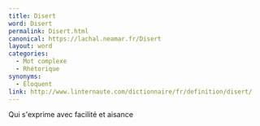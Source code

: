 ```yaml
---
title: Disert
word: Disert
permalink: Disert.html
canonical: https://lachal.neamar.fr/Disert
layout: word
categories:
  - Mot complexe
  - Rhétorique
synonyms:
  - Éloquent
link: http://www.linternaute.com/dictionnaire/fr/definition/disert/
---
```


Qui s'exprime avec facilité et aisance

